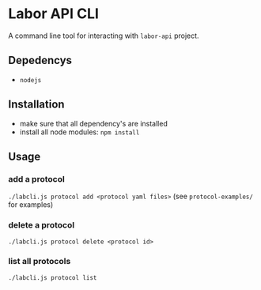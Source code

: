 # Labor API CLI
A command line tool for interacting with `labor-api` project.

## Depedencys
- `nodejs`

## Installation
- make sure that all dependency's are installed
- install all node modules: `npm install`

## Usage

### add a protocol
`./labcli.js protocol add <protocol yaml files>` (see `protocol-examples/` for examples)
### delete a protocol
`./labcli.js protocol delete <protocol id>`
### list all protocols
`./labcli.js protocol list`
